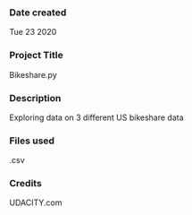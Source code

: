 ### Date created
Tue 23 2020

### Project Title
Bikeshare.py

### Description
Exploring data on 3 different US bikeshare data

### Files used
.csv

### Credits
UDACITY.com
